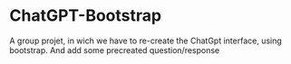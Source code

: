 # ChatGPT-Bootstrap
A group projet, in wich we have to re-create the ChatGpt interface, using bootstrap. And add some precreated question/response
